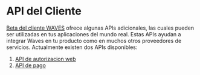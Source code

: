 # API del Cliente

[Beta del cliente WAVES](install-waves-client.md) ofrece algunas APIs adicionales, las cuales pueden ser utilizadas en tus aplicaciones del mundo real.
Estas APIs ayudan a integrar Waves en tu producto como en muchos otros proveedores de servicios. Actualmente existen dos APIs disponibles:

1. [API de autorizacion web](auth-api.md)
2. [API de pago](payments-api.md)
